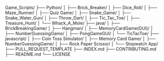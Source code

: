Game_Scripts/
├── Python/
│ ├── Brick_Breaker/
│ ├── Dice_Roll/
│ ├── Maze_Runner/
│ ├── Quiz Game/
│ ├── Snake_Game/
│ ├── Snake_Water_Gun/
│ ├── Throw_Dart/
│ ├── Tic_Tac_Toe/
│ ├── Treasure_Hunt/
│ └── Whack_A_Mole/
├── java/
│ ├── BrickBreakingGame/
│ ├── Hangman/
│ ├── MemoryCardGame(GUI)/
│ ├── NumberGuessingGame/
│ ├── PongGameGUI/
│ └── TicTacToe/
├── javascript/
│ ├── Coin Toss Simulator/
│ ├── Memory Card Game/
│ ├── NumberGuessingGame/
│ ├── Rock Paper Scissor/
│ └── Stopwatch App/
├── PULL_REQUEST_TEMPLATE
├── INDEX.md
├── CONTRIBUTING.md
├── README.md
└── LICENSE

